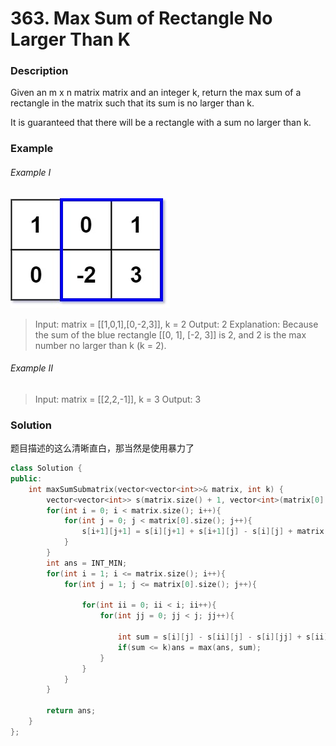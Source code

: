 # 363. Max Sum of Rectangle No Larger Than K

### Description

Given an m x n matrix matrix and an integer k, return the max sum of a rectangle in the matrix such that its sum is no larger than k.

It is guaranteed that there will be a rectangle with a sum no larger than k.

### Example 

###### Example I

![](./sum-grid.jpg)

> Input: matrix = [[1,0,1],[0,-2,3]], k = 2
> Output: 2
> Explanation: Because the sum of the blue rectangle [[0, 1], [-2, 3]] is 2, and 2 is the max number no larger than k (k = 2).

###### Example II

> Input: matrix = [[2,2,-1]], k = 3
> Output: 3

### Solution

题目描述的这么清晰直白，那当然是使用暴力了

```c++
class Solution {
public:
    int maxSumSubmatrix(vector<vector<int>>& matrix, int k) {
        vector<vector<int>> s(matrix.size() + 1, vector<int>(matrix[0].size() + 1, 0));
        for(int i = 0; i < matrix.size(); i++){
            for(int j = 0; j < matrix[0].size(); j++){
                s[i+1][j+1] = s[i][j+1] + s[i+1][j] - s[i][j] + matrix[i][j];
            }
        }
        int ans = INT_MIN;
        for(int i = 1; i <= matrix.size(); i++){
            for(int j = 1; j <= matrix[0].size(); j++){
                
                for(int ii = 0; ii < i; ii++){
                    for(int jj = 0; jj < j; jj++){
                        
                        int sum = s[i][j] - s[ii][j] - s[i][jj] + s[ii][jj];
                        if(sum <= k)ans = max(ans, sum);
                    }
                }
            }
        }

        return ans;
    }
};
```
